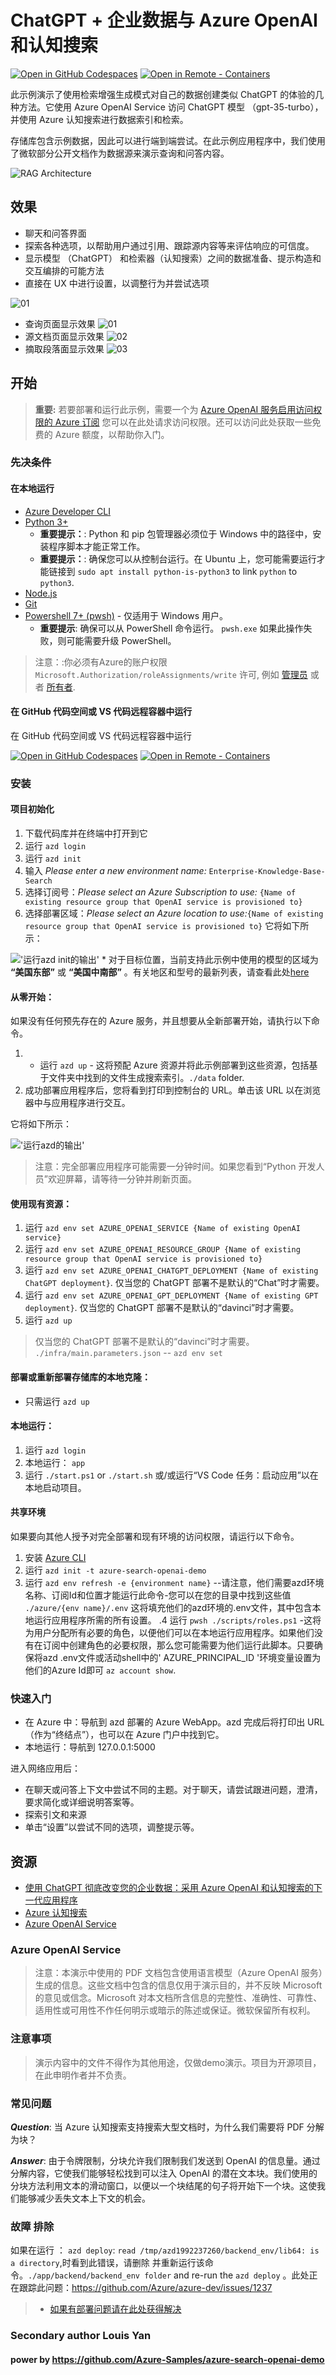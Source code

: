 # ChatGPT + 企业数据与 Azure OpenAI 和认知搜索

[![Open in GitHub Codespaces](https://img.shields.io/static/v1?style=for-the-badge&label=GitHub+Codespaces&message=Open&color=brightgreen&logo=github)](https://github.com/codespaces/new?hide_repo_select=true&ref=main&repo=599293758&machine=standardLinux32gb&devcontainer_path=.devcontainer%2Fdevcontainer.json&location=WestUs2)
[![Open in Remote - Containers](https://img.shields.io/static/v1?style=for-the-badge&label=Remote%20-%20Containers&message=Open&color=blue&logo=visualstudiocode)](https://vscode.dev/redirect?url=vscode://ms-vscode-remote.remote-containers/cloneInVolume?url=https://github.com/Luohao-Yan/Enterprise-Knowledge-Base-Search)

此示例演示了使用检索增强生成模式对自己的数据创建类似 ChatGPT 的体验的几种方法。它使用 Azure OpenAI Service 访问 ChatGPT 模型 （gpt-35-turbo），并使用 Azure 认知搜索进行数据索引和检索。

存储库包含示例数据，因此可以进行端到端尝试。在此示例应用程序中，我们使用了微软部分公开文档作为数据源来演示查询和问答内容。


![RAG Architecture](docs/appcomponents.png)

## 效果

* 聊天和问答界面
* 探索各种选项，以帮助用户通过引用、跟踪源内容等来评估响应的可信度。
* 显示模型 （ChatGPT） 和检索器（认知搜索）之间的数据准备、提示构造和交互编排的可能方法
* 直接在 UX 中进行设置，以调整行为并尝试选项

![01](docs/chatscreen.png)
* 查询页面显示效果
![01](docs/01.png)
* 源文档页面显示效果
![02](docs/02.png)
* 摘取段落面显示效果
![03](docs/03.png)

## 开始

> **重要:** 若要部署和运行此示例，需要一个为 [Azure OpenAI 服务启用访问权限的 Azure 订阅](https://azure.microsoft.com/zh-cn/free/) 您可以在此处请求访问权限。还可以访问此处获取一些免费的 Azure 额度，以帮助你入门。



### 先决条件

#### 在本地运行
- [Azure Developer CLI](https://aka.ms/azure-dev/install)
- [Python 3+](https://www.python.org/downloads/)
    - **重要提示：**: Python 和 pip 包管理器必须位于 Windows 中的路径中，安装程序脚本才能正常工作。
    - **重要提示：**: 确保您可以从控制台运行。在 Ubuntu 上，您可能需要运行才能链接到  `sudo apt install python-is-python3` to link `python` to `python3`.    
- [Node.js](https://nodejs.org/en/download/)
- [Git](https://git-scm.com/downloads)
- [Powershell 7+ (pwsh)](https://github.com/powershell/powershell) - 仅适用于 Windows 用户。
   - **重要提示**: 确保可以从 PowerShell 命令运行。 `pwsh.exe` 如果此操作失败，则可能需要升级 PowerShell。

>注意：:你必须有Azure的账户权限 `Microsoft.Authorization/roleAssignments/write` 许可, 例如 [管理员](https://learn.microsoft.com/azure/role-based-access-control/built-in-roles#user-access-administrator) 或者 [所有者](https://learn.microsoft.com/azure/role-based-access-control/built-in-roles#owner).  

#### 在 GitHub 代码空间或 VS 代码远程容器中运行

在 GitHub 代码空间或 VS 代码远程容器中运行

[![Open in GitHub Codespaces](https://img.shields.io/static/v1?style=for-the-badge&label=GitHub+Codespaces&message=Open&color=brightgreen&logo=github)](https://github.com/codespaces/new?hide_repo_select=true&ref=main&repo=599293758&machine=standardLinux32gb&devcontainer_path=.devcontainer%2Fdevcontainer.json&location=WestUs2)
[![Open in Remote - Containers](https://img.shields.io/static/v1?style=for-the-badge&label=Remote%20-%20Containers&message=Open&color=blue&logo=visualstudiocode)](https://vscode.dev/redirect?url=vscode://ms-vscode-remote.remote-containers/cloneInVolume?url=https://github.com/Luohao-Yan/Enterprise-Knowledge-Base-Search)

### 安装

#### 项目初始化

1. 下载代码库并在终端中打开到它
2. 运行 `azd login`
3. 运行 `azd init`
4. 输入 *Please enter a new environment name:* `Enterprise-Knowledge-Base-Search`
5. 选择订阅号：*Please select an Azure Subscription to use:* `{Name of existing resource group that OpenAI service is provisioned to}`
6. 选择部署区域：*Please select an Azure location to use:*`{Name of existing resource group that OpenAI service is provisioned to}`
它将如下所示：

!['运行azd init的输出'](assets/init.png)
    * 对于目标位置，当前支持此示例中使用的模型的区域为 **“美国东部”** 或 **“美国中南部”** 。有关地区和型号的最新列表，请查看此处[here](https://learn.microsoft.com/en-us/azure/cognitive-services/openai/concepts/models)

#### 从零开始：

如果没有任何预先存在的 Azure 服务，并且想要从全新部署开始，请执行以下命令。 
1. - 运行 `azd up`  - 这将预配 Azure 资源并将此示例部署到这些资源，包括基于文件夹中找到的文件生成搜索索引。`./data` folder.
2. 成功部署应用程序后，您将看到打印到控制台的 URL。单击该 URL 以在浏览器中与应用程序进行交互。 

它将如下所示：

!['运行azd的输出'](assets/endpoint.png)
    
>注意：完全部署应用程序可能需要一分钟时间。如果您看到“Python 开发人员”欢迎屏幕，请等待一分钟并刷新页面。

#### 使用现有资源：

1. 运行 `azd env set AZURE_OPENAI_SERVICE {Name of existing OpenAI service}`
2. 运行 `azd env set AZURE_OPENAI_RESOURCE_GROUP {Name of existing resource group that OpenAI service is provisioned to}`
3. 运行 `azd env set AZURE_OPENAI_CHATGPT_DEPLOYMENT {Name of existing ChatGPT deployment}`. 仅当您的 ChatGPT 部署不是默认的“Chat”时才需要。
4. 运行 `azd env set AZURE_OPENAI_GPT_DEPLOYMENT {Name of existing GPT deployment}`. 仅当您的 ChatGPT 部署不是默认的“davinci”时才需要。
5. 运行 `azd up`

> 仅当您的 ChatGPT 部署不是默认的“davinci”时才需要。 `./infra/main.parameters.json` -- `azd env set` 

#### 部署或重新部署存储库的本地克隆：
* 只需运行 `azd up`

#### 本地运行：
1. 运行 `azd login`
2. 本地运行： `app`
3. 运行 `./start.ps1` or `./start.sh` 或/或运行“VS Code 任务：启动应用”以在本地启动项目。

#### 共享环境

如果要向其他人授予对完全部署和现有环境的访问权限，请运行以下命令。

1. 安装  [Azure CLI](https://learn.microsoft.com/cli/azure/install-azure-cli)
2. 运行 `azd init -t azure-search-openai-demo`
3. 运行 `azd env refresh -e {environment name}` --请注意，他们需要azd环境名称、订阅Id和位置才能运行此命令-您可以在您的目录中找到这些值 `./azure/{env name}/.env`   这将填充他们的azd环境的.env文件，其中包含本地运行应用程序所需的所有设置。
.4 运行 `pwsh ./scripts/roles.ps1` -这将为用户分配所有必要的角色，以便他们可以在本地运行应用程序。如果他们没有在订阅中创建角色的必要权限，那么您可能需要为他们运行此脚本。只要确保将azd .env文件或活动shell中的' AZURE_PRINCIPAL_ID '环境变量设置为他们的Azure Id即可 `az account show`.

### 快速入门

* 在 Azure 中：导航到 azd 部署的 Azure WebApp。azd 完成后将打印出 URL（作为“终结点”），也可以在 Azure 门户中找到它。
* 本地运行：导航到 127.0.0.1:5000

进入网络应用后：
* 在聊天或问答上下文中尝试不同的主题。对于聊天，请尝试跟进问题，澄清，要求简化或详细说明答案等。
* 探索引文和来源
* 单击“设置”以尝试不同的选项，调整提示等。

## 资源

* [使用 ChatGPT 彻底改变您的企业数据：采用 Azure OpenAI 和认知搜索的下一代应用程序](https://aka.ms/entgptsearchblog)
* [Azure 认知搜索](https://learn.microsoft.com/azure/search/search-what-is-azure-search)
* [Azure OpenAI Service](https://learn.microsoft.com/azure/cognitive-services/openai/overview)

### Azure OpenAI Service
>注意：本演示中使用的 PDF 文档包含使用语言模型（Azure OpenAI 服务）生成的信息。这些文档中包含的信息仅用于演示目的，并不反映 Microsoft 的意见或信念。Microsoft 对本文档所含信息的完整性、准确性、可靠性、适用性或可用性不作任何明示或暗示的陈述或保证。微软保留所有权利。

### 注意事项
>演示内容中的文件不得作为其他用途，仅做demo演示。项目为开源项目，在此申明作者并不负责。

### 常见问题

***Question***: 当 Azure 认知搜索支持搜索大型文档时，为什么我们需要将 PDF 分解为块？

***Answer***: 由于令牌限制，分块允许我们限制我们发送到 OpenAI 的信息量。通过分解内容，它使我们能够轻松找到可以注入 OpenAI 的潜在文本块。我们使用的分块方法利用文本的滑动窗口，以便以一个块结尾的句子将开始下一个块。这使我们能够减少丢失文本上下文的机会。

### 故障 排除

如果在运行 ：  `azd deploy`: `read /tmp/azd1992237260/backend_env/lib64: is a directory`,时看到此错误，请删除 并重新运行该命令。`./app/backend/backend_env folder` and re-run the `azd deploy` 。此处正在跟踪此问题：https://github.com/Azure/azure-dev/issues/1237
>* [如果有部署问题请在此处获得解决](https://learn.microsoft.com/zh-cn/azure/developer/azure-developer-cli/troubleshoot)

### Secondary author Louis Yan 
#### power by https://github.com/Azure-Samples/azure-search-openai-demo